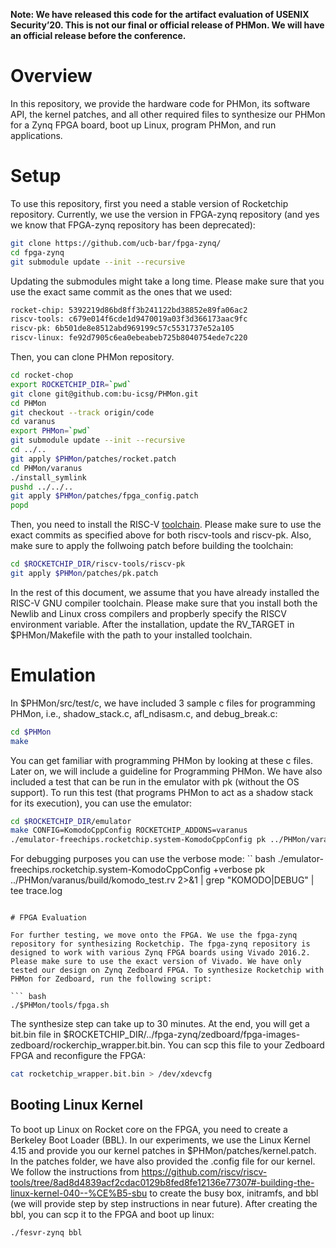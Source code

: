 **Note: We have released this code for the artifact evaluation of USENIX Security’20. This is not our final or official release of PHMon. We will have an official release before the conference.**

# Overview
In this repository, we provide the hardware code for PHMon, its software API, the kernel patches, and all other required files to synthesize our PHMon for a Zynq FPGA board, boot up Linux, program PHMon, and run applications.

# Setup
To use this repository, first you need a stable version of Rocketchip repository. Currently, we use the version in FPGA-zynq repository (and yes we know that FPGA-zynq repository has been deprecated):

``` bash
git clone https://github.com/ucb-bar/fpga-zynq/
cd fpga-zynq
git submodule update --init --recursive
```

Updating the submodules might take a long time.
Please make sure that you use the exact same commit as the ones that we used:
```bash
rocket-chip: 5392219d86bd8ff3b241122bd38852e89fa06ac2
riscv-tools: c679e014f6cde1d9470019a03f3d366173aac9fc
riscv-pk: 6b501de8e8512abd969199c57c5531737e52a105
riscv-linux: fe92d7905c6ea0ebeabeb725b8040754ede7c220
```

Then, you can clone PHMon repository.
``` bash
cd rocket-chop
export ROCKETCHIP_DIR=`pwd`
git clone git@github.com:bu-icsg/PHMon.git
cd PHMon
git checkout --track origin/code
cd varanus
export PHMon=`pwd`
git submodule update --init --recursive
cd ../..
git apply $PHMon/patches/rocket.patch
cd PHMon/varanus
./install_symlink
pushd ../../..
git apply $PHMon/patches/fpga_config.patch
popd
```

Then, you need to install the RISC-V [toolchain](https://github.com/riscv/riscv-gnu-toolchain). Please make sure to use the exact commits as specified above for both riscv-tools and riscv-pk. Also, make sure to apply the follwoing patch before building the toolchain:

``` bash
cd $ROCKETCHIP_DIR/riscv-tools/riscv-pk
git apply $PHMon/patches/pk.patch
```

In the rest of this document, we assume that you have already installed the RISC-V GNU compiler toolchain. Please make sure that you install both the Newlib and Linux cross compilers and propberly specify the RISCV environment variable. After the installation, update the RV_TARGET in $PHMon/Makefile with the path to your installed toolchain.

# Emulation

In $PHMon/src/test/c, we have included 3 sample c files for programming PHMon, i.e., shadow_stack.c, afl_ndisasm.c, and debug_break.c:

``` bash
cd $PHMon
make
```
You can get familiar with programming PHMon by looking at these c files. Later on, we will include a guideline for Programming PHMon. We have also included a test that can be run in the emulator with pk (without the OS support). To run this test (that programs PHMon to act as a shadow stack for its execution), you can use the emulator:

``` bash
cd $ROCKETCHIP_DIR/emulator
make CONFIG=KomodoCppConfig ROCKETCHIP_ADDONS=varanus
./emulator-freechips.rocketchip.system-KomodoCppConfig pk ../PHMon/varanus/build/komodo_test.rv
```

For debugging purposes you can use the verbose mode:
`` bash
./emulator-freechips.rocketchip.system-KomodoCppConfig +verbose pk ../PHMon/varanus/build/komodo_test.rv 2>&1 | grep "KOMODO\|DEBUG" | tee trace.log
```

# FPGA Evaluation

For further testing, we move onto the FPGA. We use the fpga-zynq repository for synthesizing Rocketchip. The fpga-zynq repository is designed to work with various Zynq FPGA boards using Vivado 2016.2. Please make sure to use the exact version of Vivado. We have only tested our design on Zynq Zedboard FPGA. To synthesize Rocketchip with PHMon for Zedboard, run the following script:

``` bash
./$PHMon/tools/fpga.sh
```

The synthesize step can take up to 30 minutes. At the end, you will get a bit.bin file in $ROCKETCHIP_DIR/../fpga-zynq/zedboard/fpga-images-zedboard/rockerchip_wrapper.bit.bin. You can scp this file to your Zedboard FPGA and reconfigure the FPGA:

``` bash
cat rocketchip_wrapper.bit.bin > /dev/xdevcfg
```

## Booting Linux Kernel 
To boot up Linux on Rocket core on the FPGA, you need to create a Berkeley Boot Loader (BBL). In our experiments, we use the Linux Kernel 4.15 and provide you our kernel patches in $PHMon/patches/kernel.patch. In the patches folder, we have also provided the .config file for our kernel. We follow the instructions from https://github.com/riscv/riscv-tools/tree/8ad8d4839acf2cdac0129b8fed8fe12136e77307#-building-the-linux-kernel-040--%CE%B5-sbu to create the busy box, initramfs, and bbl (we will provide step by step instructions in near future). After creating the bbl, you can scp it to the FPGA and boot up linux:

``` bash
./fesvr-zynq bbl
```
